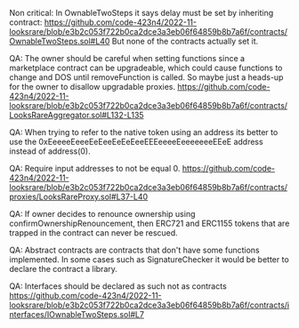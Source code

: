 
Non critical:
In OwnableTwoSteps it says delay must be set by inheriting contract:
https://github.com/code-423n4/2022-11-looksrare/blob/e3b2c053f722b0ca2dce3a3eb06f64859b8b7a6f/contracts/OwnableTwoSteps.sol#L40
But none of the contracts actually set it.

QA:
The owner should be careful when setting functions since a marketplace contract can be upgradeable, which could cause functions to change and DOS until removeFunction is called. So maybe just a heads-up for the owner to disallow upgradable proxies.
https://github.com/code-423n4/2022-11-looksrare/blob/e3b2c053f722b0ca2dce3a3eb06f64859b8b7a6f/contracts/LooksRareAggregator.sol#L132-L135

QA:
When trying to refer to the native token using an address its better to use the 0xEeeeeEeeeEeEeeEeEeEeeEEEeeeeEeeeeeeeEEeE address instead of address(0).

QA: Require input addresses to not be equal 0.
https://github.com/code-423n4/2022-11-looksrare/blob/e3b2c053f722b0ca2dce3a3eb06f64859b8b7a6f/contracts/proxies/LooksRareProxy.sol#L37-L40

QA: If owner decides to renounce ownership using confirmOwnershipRenouncement, then ERC721 and ERC1155 
tokens that are trapped in the contract can never be rescued.

QA: Abstract contracts are contracts that don't have some functions implemented. In some cases such as SignatureChecker it would be better to declare the contract a library.

QA: Interfaces should be declared as such not as contracts
https://github.com/code-423n4/2022-11-looksrare/blob/e3b2c053f722b0ca2dce3a3eb06f64859b8b7a6f/contracts/interfaces/IOwnableTwoSteps.sol#L7

